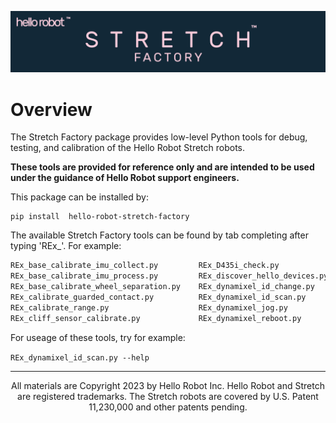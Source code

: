 ![](./docs/images/banner.png)
# Overview

The Stretch Factory package provides low-level Python tools for debug, testing,  and calibration of the Hello Robot Stretch robots. 

**These tools are provided for reference only and are intended to be used under the guidance of Hello Robot support engineers.** 

This package can be installed by:

```
pip install  hello-robot-stretch-factory
```

The available Stretch Factory tools can be found by tab completing after typing 'REx_'. For example:
```bash
REx_base_calibrate_imu_collect.py         REx_D435i_check.py                        REx_dynamixel_set_baud.py                 REx_stepper_calibration_run.py            REx_usb_reset.py
REx_base_calibrate_imu_process.py         REx_discover_hello_devices.py             REx_firmware_updater.py                   REx_stepper_calibration_YAML_to_flash.py  REx_wacc_calibrate.py
REx_base_calibrate_wheel_separation.py    REx_dynamixel_id_change.py                REx_gamepad_configure.py                  REx_stepper_ctrl_tuning.py                
REx_calibrate_guarded_contact.py          REx_dynamixel_id_scan.py                  REx_gripper_calibrate.py                  REx_stepper_gains.py                      
REx_calibrate_range.py                    REx_dynamixel_jog.py                      REx_hello_dynamixel_jog.py                REx_stepper_jog.py                        
REx_cliff_sensor_calibrate.py             REx_dynamixel_reboot.py                   REx_stepper_calibration_flash_to_YAML.py  REx_stepper_mechaduino_menu.py    

```
For useage of these tools, try for example:

`REx_dynamixel_id_scan.py --help`

------
<div align="center"> All materials are Copyright 2023 by Hello Robot Inc. Hello Robot and Stretch are registered trademarks. The Stretch robots are covered by U.S. Patent 11,230,000 and other patents pending.</div>

